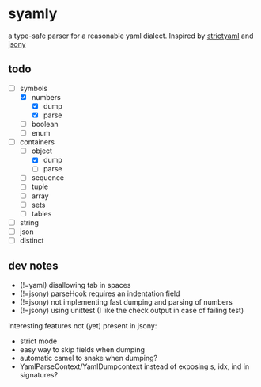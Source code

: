 # syamly

a type-safe parser for a reasonable yaml dialect.
Inspired by [strictyaml](https://github.com/crdoconnor/strictyaml)
and [jsony](https://github.com/treeform/jsony)

## todo

- [ ] symbols
  - [x] numbers
    - [x] dump
    - [x] parse
  - [ ] boolean
  - [ ] enum
- [ ] containers
  - [ ] object
    - [x] dump
    - [ ] parse
  - [ ] sequence
  - [ ] tuple
  - [ ] array
  - [ ] sets
  - [ ] tables
- [ ] string
- [ ] json
- [ ] distinct

## dev notes

- (!=yaml) disallowing tab in spaces
- (!=jsony) parseHook requires an indentation field
- (!=jsony) not implementing fast dumping and parsing of numbers
- (!=jsony) using unittest (I like the check output in case of failing test)

interesting features not (yet) present in jsony:
- strict mode
- easy way to skip fields when dumping
- automatic camel to snake when dumping?
- YamlParseContext/YamlDumpcontext instead of exposing s, idx, ind in signatures?